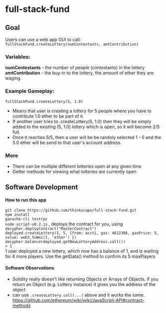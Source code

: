 # full-stack-fund
## Goal
Users can use a web app GUI to call:  
`fullStackFund.createLottery(numContestants, amtContribution)`  
### Variables:
**numContestants** - the number of people (contestants) in the lottery  
**amtContribution** - the buy-in to the lottery, the amount of ether they are waging.

### Example Gameplay:
`fullStackFund.createLottery(5, 1.0)`  
- Means that user is creating a lottery for 5 people where you have to contribute 1.0 ether to be part of it.  
- If another user tries to .createLottery(5, 1.0) then they will be simply added to the existing (5, 1.0) lottery which is open, so it will become 2/5 full.  
- Once it reaches 5/5, then a user will be be randoly selected 1 - 5 and the 5.0 ether will be send to that user's account address.

### More
- There can be multiple different lotteries open at any given time
- Getter methods for viewing what lotteries are currently open

## Software Development

#### How to run this app
`git clone https://github.com/thinkocapo/full-stack-fund.git`  
`npm install`  
`ganache-cli testrpc`  
`node script-v0.2.js` , deploys the contract for you, using `decypher.deployContract("MasterContract")`  
`deployed.createLottery(1, 5, {from: acct1, gas: 4612388, gasPrice: 5, value: web3.toWei(1, 'ether') })`  
`decypher.balance(deployed.getNewLotteryAddress.call())`  
`> 1`  
1 user deployed a new lottery, which now has a balance of 1, and is waiting for 4 more players. Use the getData() method to confirm its 5 maxPlayers

#### Software Observations
- Solidity really doesn't like returning Objects or Arrays of Objects. If you return an Object (e.g. Lottery instance) it gives you the address of the object
- can use `.createLottery.call(...)`  above and it works the same. https://github.com/ethereum/wiki/wiki/JavaScript-API#contract-methods


